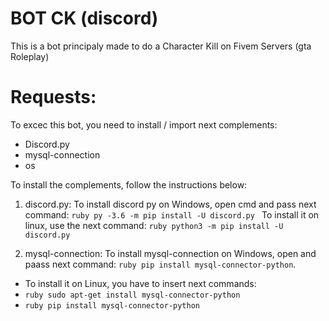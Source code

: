 # BOT CK (discord)
 This is a bot principaly made to do a Character Kill on Fivem Servers (gta Roleplay)

# Requests:
To excec this bot, you need to install / import next complements:
- Discord.py
- mysql-connection
- os

To install the complements, follow the instructions below:

1. discord.py: To install discord py on Windows, open cmd and pass next command:
```ruby py -3.6 -m pip install -U discord.py ```
To install it on linux, use the next command: ```ruby python3 -m pip install -U discord.py```

2. mysql-connection: To install mysql-connection on Windows, open and paass next command: 
```ruby pip install mysql-connector-python```.
- To install it on Linux, you have to insert next commands:
- ```ruby sudo apt-get install mysql-connector-python```
- ```ruby pip install mysql-connector-python```

